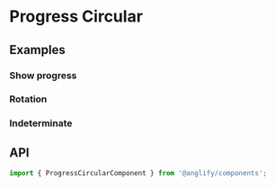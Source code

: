 # Progress Circular

<app-references
issues="https://github.com/valentingavran/anglify/labels/component%3A%20Progress%20Circular"
material-design="https://material.io/components/progress-indicators#circular-progress-indicators"/>

## Examples

### Show progress

<app-code-example component="progress-circular" example="show-progress"></app-code-example>

### Rotation

<app-code-example component="progress-circular" example="rotation"></app-code-example>

### Indeterminate

<app-code-example component="progress-circular" example="indeterminate"></app-code-example>

## API

```typescript
import { ProgressCircularComponent } from '@anglify/components';
```

<app-inputs-table components="ProgressCircularComponent"></app-inputs-table>

<app-styling-table component="progress-circular"></app-styling-table>
